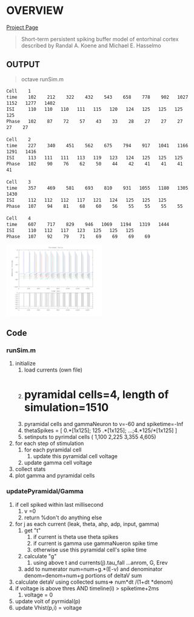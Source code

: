 # OVERVIEW

[Project Page](http://www.cs.cmu.edu/afs/cs/academic/class/15883-f11/handouts/modeling-project.html)

> Short-term persistent spiking buffer model of entorhinal cortex described by Randal A. Koene and Michael E. Hasselmo

## OUTPUT 

> octave runSim.m


    Cell	1
    time	102    212    322    432    543    658    778    902   1027   1152   1277   1402
    ISI		110   110   110   111   115   120   124   125   125   125   125
    Phase	102    87    72    57    43    33    28    27    27    27    27    27

    Cell	2
    time   	227    340    451    562    675    794    917   1041   1166   1291   1416
    ISI	   	113   111   111   113   119   123   124   125   125   125
    Phase	102    90    76    62    50    44    42    41    41    41    41

    Cell	3
    time	357    469    581    693    810    931   1055   1180   1305   1430
    ISI		112   112   112   117   121   124   125   125   125
    Phase	107    94    81    68    60    56    55    55    55    55

    Cell	4
    time	607    717    829    946   1069   1194   1319   1444
    ISI	   	110   112   117   123   125   125   125
    Phase	107    92    79    71    69    69    69    69

<a href="https://github.com/WillForan/15833/raw/master/writeups/img/5.png"><img src="https://github.com/WillForan/15833/raw/master/writeups/img/5.png" width="50%" height="50%"></a>

## Code

### runSim.m

1. initialize
    1. load currents (own file)
    1. # pyramidal cells=4, length of simulation=1510
    1. pyramidal cells and gammaNeuron to v=-60 and spiketime=-Inf
    1. thetaSpikes =  [ 0.\*[1x125]; 125 .\*[1x125]; ...;4.\*125/\*[1x125] ]
    1. setinputs to pyrimdal cells ( 1,100 2,225  3,355 4,605)
1. for each step of stimulation
    1. for each pyramidal cell
        1. update this pyramidal cell voltage 
    1. update gamma cell voltage
1. collect stats
1. plot gamma and pyramidal cells

### updatePyramidal/Gamma

1. if cell spiked within last millisecond
    1. v =0
    1. return %don't do anything else
1. for j as each current (leak, theta, ahp, adp, input, gamma)
    1. get "t" 
        1. if current is theta use theta spikes
        1. if current is gamma use gammaNueron spike time
        1. otherwise use this pyramidal cell's spike time
    1. calculate "g"
        1. using above t and currents(j).tau\_fall ...anrom, G, Erev 
    1.  add to numerator num=num+g.\*(E-v) and denominator denom=denom+num+g portions of deltaV sum 
1. calculate detaV using collected sums=> num*dt /(1+dt *denom)
1. if voltage is above thres AND timeline(i) > spiketime+2ms
    1. voltage = 0
1. update volt of pyrmidal(p)
1. update Vhist(p,i) = voltage 


